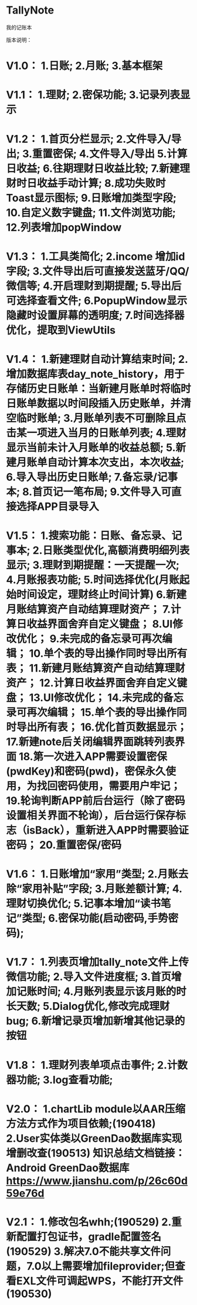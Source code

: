 # TallyNote
我的记账本

版本说明：

V1.0：
    1.日账;
    2.月账;
    3.基本框架
====================================================================================================

V1.1：
    1.理财;
    2.密保功能;
    3.记录列表显示
====================================================================================================

V1.2：
    1.首页分栏显示;
    2.文件导入/导出;
    3.重置密保;
    4.文件导入/导出
    5.计算日收益;
    6.往期理财日收益比较;
    7.新建理财时日收益手动计算;
    8.成功失败时Toast显示图标;
    9.日账增加类型字段;
    10.自定义数字键盘;
    11.文件浏览功能;
    12.列表增加popWindow
====================================================================================================
    
V1.3：
    1.工具类简化;
    2.income 增加id字段;
    3.文件导出后可直接发送蓝牙/QQ/微信等;
    4.开启理财到期提醒;
    5.导出后可选择查看文件;
    6.PopupWindow显示隐藏时设置屏幕的透明度;
    7.时间选择器优化，提取到ViewUtils
====================================================================================================

V1.4：
   1.新建理财自动计算结束时间;
   2.增加数据库表day_note_history，用于存储历史日账单：当新建月账单时将临时日账单数据以时间段插入历史账单，并清空临时账单;
   3.月账单列表不可删除且点击某一项进入当月的日账单列表;
   4.理财显示当前未计入月账单的收益总额;
   5.新建月账单自动计算本次支出，本次收益;
   6.导入导出历史日账单;
   7.备忘录/记事本;
   8.首页记一笔布局;
   9.文件导入可直接选择APP目录导入
====================================================================================================

V1.5：
   1.搜索功能：日账、备忘录、记事本;
   2.日账类型优化,高额消费明细列表显示;
   3.理财到期提醒：一天提醒一次;
   4.月账报表功能;
   5.时间选择优化(月账起始时间设定，理财终止时间计算)
   6.新建月账结算资产自动结算理财资产；
   7.计算日收益界面舍弃自定义键盘；
   8.UI修改优化；
   9.未完成的备忘录可再次编辑；
   10.单个表的导出操作同时导出所有表；
   11.新建月账结算资产自动结算理财资产；
   12.计算日收益界面舍弃自定义键盘；
   13.UI修改优化；
   14.未完成的备忘录可再次编辑；
   15.单个表的导出操作同时导出所有表；
   16.优化首页数据显示；
   17.新建note后关闭编辑界面跳转列表界面
   18.第一次进入APP需要设置密保(pwdKey)和密码(pwd)，密保永久使用，为找回密码使用，需要用户牢记；
   19.轮询判断APP前后台运行（除了密码设置相关界面不轮询），后台运行保存标志（isBack），重新进入APP时需要验证密码；
   20.重置密保/密码
====================================================================================================

V1.6：
   1.日账增加“家用”类型;
   2.月账去除“家用补贴”字段;
   3.月账差额计算;
   4.理财切换优化;
   5.记事本增加“读书笔记”类型;
   6.密保功能(启动密码,手势密码);
====================================================================================================

V1.7：
   1.列表页增加tally_note文件上传微信功能;
   2.导入文件进度框;
   3.首页增加记账时间;
   4.月账列表显示该月账的时长天数;
   5.Dialog优化,修改完成理财bug;
   6.新增记录页增加新增其他记录的按钮
====================================================================================================

V1.8：
   1.理财列表单项点击事件;
   2.计数器功能;
   3.log查看功能;
====================================================================================================

V2.0：
   1.chartLib module以AAR压缩方法方式作为项目依赖;(190418)
   2.User实体类以GreenDao数据库实现增删改查(190513)
     知识总结文档链接：Android GreenDao数据库 https://www.jianshu.com/p/26c60d59e76d
====================================================================================================

V2.1：
   1.修改包名whh;(190529)
   2.重新配置打包证书，gradle配置签名(190529)
   3.解决7.0不能共享文件问题，7.0以上需要增加fileprovider;但查看EXL文件可调起WPS，不能打开文件(190530)
====================================================================================================





    




